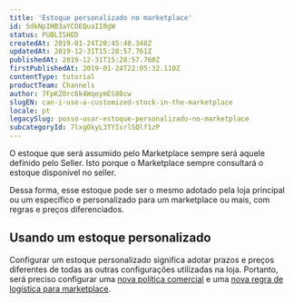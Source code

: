 ```yaml
---
title: 'Estoque personalizado no marketplace'
id: 5dkNpIHB3aYCOEQuaII8gW
status: PUBLISHED
createdAt: 2019-01-24T20:45:40.348Z
updatedAt: 2019-12-31T15:28:57.761Z
publishedAt: 2019-12-31T15:28:57.760Z
firstPublishedAt: 2019-01-24T22:05:32.110Z
contentType: tutorial
productTeam: Channels
author: 7FpKZ0rc6k4WqeymES80cw
slugEN: can-i-use-a-customized-stock-in-the-marketplace
locale: pt
legacySlug: posso-usar-estoque-personalizado-no-marketplace
subcategoryId: 7lxg0kyL3TYIsrlSQlf1zP
---
```


O estoque que será assumido pelo Marketplace sempre será aquele definido pelo Seller. Isto porque o Marketplace sempre consultará o estoque disponível no seller.

Dessa forma, esse estoque pode ser o mesmo adotado pela loja principal ou um específico e personalizado para um marketplace ou mais, com regras e preços diferenciados. 

## Usando um estoque personalizado

Configurar um estoque personalizado significa adotar prazos e preços diferentes de todas as outras configurações utilizadas na loja. Portanto, será preciso configurar uma [nova política comercial](https://help.vtex.com/pt/tutorial/configurando-a-politica-comercial-para-marketplace/) e uma [nova regra de logística para marketplace](https://help.vtex.com/pt/tutorial/configurando-logistica-para-marketplace/).
